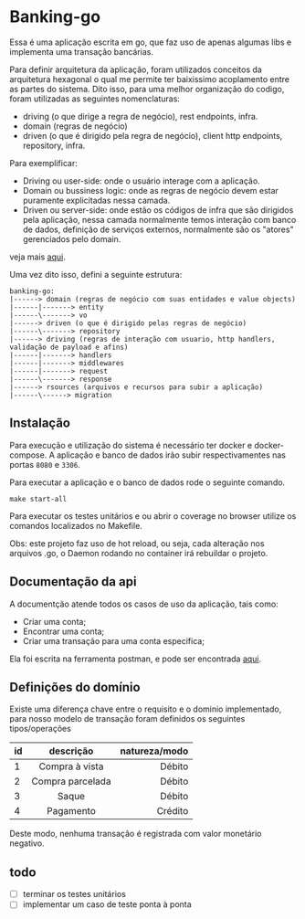 # Banking-go

Essa é uma aplicação escrita em go, que faz uso de apenas algumas libs e implementa uma transação bancárias.

Para definir arquitetura da aplicação, foram utilizados conceitos da arquitetura hexagonal o qual me permite ter baixissimo acoplamento entre as partes do sistema.
Dito isso, para uma melhor organização do codigo, foram utilizadas as seguintes nomenclaturas: 
   - driving (o que dirige a regra de negócio), rest endpoints, infra.
   - domain (regras de negócio)
   - driven (o que é dirigido pela regra de negócio), client http endpoints, repository, infra.

Para exemplificar:
 - Driving ou user-side: onde o usuário interage com a aplicação. 
 - Domain ou bussiness logic: onde as regras de negócio devem estar puramente explicitadas nessa camada.
 - Driven ou server-side: onde estão os códigos de infra que são dirigidos pela aplicação, nessa camada normalmente temos interação com banco de dados, definição de serviços externos, normalmente são os "atores" gerenciados pelo domain.
 
 veja mais [aqui](https://blog.octo.com/en/hexagonal-architecture-three-principles-and-an-implementation-example/).
 
Uma vez dito isso, defini a seguinte estrutura:

```shell
banking-go:
|------> domain (regras de negócio com suas entidades e value objects)
|------|-------> entity 
|------\-------> vo
|------> driven (o que é dirigido pelas regras de negócio)
|------\-------> repository 
|------> driving (regras de interação com usuario, http handlers, validação de payload e afins)
|------|-------> handlers
|------|-------> middlewares
|------|-------> request
|------\-------> response
|------> rsources (arquivos e recursos para subir a aplicação)
|------\------> migration
```

## Instalação

Para execução e utilização do sistema é necessário ter docker e docker-compose.
A aplicação e banco de dados irão subir respectivamentes nas portas `8080` e `3306`.

Para executar a aplicação e o banco de dados rode o seguinte comando.

```shell script
make start-all
```

Para  executar os testes unitários e ou abrir o coverage no browser utilize os comandos localizados no Makefile.

Obs: este projeto faz uso de hot reload, ou seja, cada alteração nos arquivos .go, o Daemon rodando no container irá rebuildar o projeto.

## Documentação da api

A documentção atende todos os casos de uso da aplicação, tais como:
 - Criar uma conta;
 - Encontrar uma conta;
 - Criar uma transação para uma conta especifica;
 
Ela foi escrita na ferramenta postman, e pode ser encontrada [aqui](https://documenter.getpostman.com/view/359751/TVRj793K#b7524462-3340-4932-89c1-ef9c4b6d486e).

## Definições do domínio

Existe uma diferença chave entre o requisito e o dominio implementado, para nosso modelo de transação foram definidos os seguintes tipos/operações

| id | descrição       | natureza/modo  |
| ---|:---------------:| -------:|
| 1  | Compra à vista  | Débito  |
| 2  | Compra parcelada| Débito |
| 3  | Saque           | Débito |
| 4  | Pagamento       | Crédito |

Deste modo, nenhuma transação é registrada com valor monetário negativo.  

## todo

- [ ] terminar os testes unitários 
- [ ] implementar um caso de teste ponta à ponta
